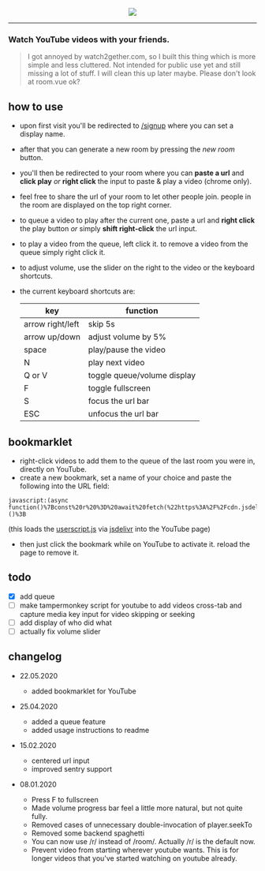 <p align="center">
  <a href="https://w2g.vaaski.com" target="_blank">
    <img src="https://w2g.vaaski.com/banner.png">
  </a>
</p>
<hr>

### Watch YouTube videos with your friends.

> I got annoyed by watch2gether.com, so I built this thing which is more simple and less cluttered. Not intended for public use yet and still missing a lot of stuff. I will clean this up later maybe. Please don't look at room.vue ok?

## how to use

- upon first visit you'll be redirected to [/signup](https://w2g.vaaski.com/signup) where you can set a display name.
- after that you can generate a new room by pressing the _new room_ button.
- you'll then be redirected to your room where you can **paste a url** and **click play** _or_ **right click** the input to paste & play a video (chrome only).
- feel free to share the url of your room to let other people join. people in the room are displayed on the top right corner.
- to queue a video to play after the current one, paste a url and **right click** the play button _or_ simply **shift right-click** the url input.
- to play a video from the queue, left click it. to remove a video from the queue simply right click it.
- to adjust volume, use the slider on the right to the video or the keyboard shortcuts.
- the current keyboard shortcuts are:

  | key              | function                    |
  | ---------------- | --------------------------- |
  | arrow right/left | skip 5s                     |
  | arrow up/down    | adjust volume by 5%         |
  | space            | play/pause the video        |
  | N                | play next video             |
  | Q or V           | toggle queue/volume display |
  | F                | toggle fullscreen           |
  | S                | focus the url bar           |
  | ESC              | unfocus the url bar         |

## bookmarklet

- right-click videos to add them to the queue of the last room you were in, directly on YouTube.
- create a new bookmark, set a name of your choice and paste the following into the URL field:

```
javascript:(async function()%7Bconst%20r%20%3D%20await%20fetch(%22https%3A%2F%2Fcdn.jsdelivr.net%2Fgh%2Fvaaski%2Fw2g%2Fpublic%2Fuserscript.min.js%22)%0Aconst%20t%20%3D%20await%20r.text()%0Aconst%20s%20%3D%20document.createElement(%22script%22)%0As.innerHTML%20%3D%20t%0Adocument.body.appendChild(s)%7D)()%3B
```

(this loads the [userscript.js](https://github.com/vaaski/w2g/blob/master/public/userscript.js) via [jsdelivr](https://jsdelivr.com) into the YouTube page)

- then just click the bookmark while on YouTube to activate it. reload the page to remove it.

## todo

- [x] add queue
- [ ] make tampermonkey script for youtube to add videos cross-tab and capture media key input for video skipping or seeking
- [ ] add display of who did what
- [ ] actually fix volume slider

## changelog

- 22.05.2020

  - added bookmarklet for YouTube

- 25.04.2020

  - added a queue feature
  - added usage instructions to readme

- 15.02.2020

  - centered url input
  - improved sentry support

- 08.01.2020

  - Press F to fullscreen
  - Made volume progress bar feel a little more natural, but not quite fully.
  - Removed cases of unnecessary double-invocation of player.seekTo
  - Removed some backend spaghetti
  - You can now use /r/ instead of /room/. Actually /r/ is the default now.
  - Prevent video from starting wherever youtube wants. This is for longer videos that you've started watching on youtube already.
